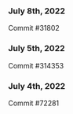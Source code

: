 ### July 8th, 2022

Commit #31802

### July 5th, 2022

Commit #314353


### July 4th, 2022

Commit #72281
